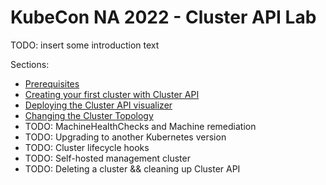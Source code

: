 # KubeCon NA 2022 - Cluster API Lab

TODO: insert some introduction text

Sections:
* [Prerequisites](./prereqs.md)
* [Creating your first cluster with Cluster API](./your-first-cluster.md)
* [Deploying the Cluster API visualizer](./visualizer.md)
* [Changing the Cluster Topology](./cluster-topology.md)
* TODO: MachineHealthChecks and Machine remediation
* TODO: Upgrading to another Kubernetes version
* TODO: Cluster lifecycle hooks
* TODO: Self-hosted management cluster
* TODO: Deleting a cluster && cleaning up Cluster API
